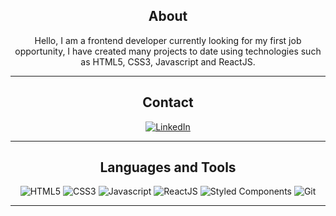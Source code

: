<div align="center">

## About
Hello, I am a frontend developer currently looking for my first job opportunity, I have created many projects to date using technologies such as HTML5, CSS3, Javascript and ReactJS.
  
----------------------------------

## Contact
<a href="https://www.linkedin.com/in/kai-paterson-hall/">![LinkedIn](https://img.shields.io/badge/LinkedIn-0077B5?style=for-the-badge&logo=linkedin&logoColor=whit)</a>
  
----------------------------------
  
## Languages and Tools
![HTML5](https://img.shields.io/badge/HTML5-E34F26?style=for-the-badge&logo=html5&logoColor=white)
![CSS3](https://img.shields.io/badge/CSS3-1572B6?style=for-the-badge&logo=css3&logoColor=white)
![Javascript](https://img.shields.io/badge/JavaScript-323330?style=for-the-badge&logo=javascript&logoColor=F7DF1E)
![ReactJS](https://img.shields.io/badge/React-20232A?style=for-the-badge&logo=react&logoColor=61DAFB)
![Styled Components](https://img.shields.io/badge/styled--components-DB7093?style=for-the-badge&logo=styled-components&logoColor=white)
![Git](https://img.shields.io/badge/GIT-E44C30?style=for-the-badge&logo=git&logoColor=white)
  
 ----------------------------------

<div>
  
 
